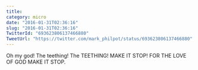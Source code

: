 ```yaml
---
title: 
category: micro
date: "2016-01-31T02:36:16"
slug: "2016-01-31T02:36:16"
TwitterId: "693623806137466880"
TweetUrl: "https://twitter.com/mark_philpot/status/693623806137466880"
---
```


Oh my god! The teething! The TEETHING! MAKE IT STOP! FOR THE LOVE OF GOD MAKE IT
STOP.

